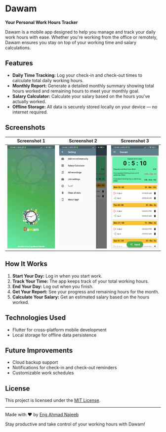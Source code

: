 # Dawam

**Your Personal Work Hours Tracker**

Dawam is a mobile app designed to help you manage and track your daily work hours with ease. Whether you're working from the office or remotely, Dawam ensures you stay on top of your working time and salary calculations.

## Features

- **Daily Time Tracking:** Log your check-in and check-out times to calculate total daily working hours.
- **Monthly Report:** Generate a detailed monthly summary showing total hours worked and remaining hours to meet your monthly goal.
- **Salary Calculator:** Calculate your salary based on the hours you've actually worked.
- **Offline Storage:** All data is securely stored locally on your device — no internet required.

## Screenshots
| Screenshot 1 | Screenshot 2 | Screenshot 3 |
| ------------ | ------------ | ------------ |
| ![Screenshot1](https://github.com/EngAhmadNajeeb/dawam/blob/main/assets/images/screenshot1.jpg?raw=true) | ![Screenshot2](https://github.com/EngAhmadNajeeb/dawam/blob/main/assets/images/screenshot2.jpg?raw=true) | ![Screenshot3](https://github.com/EngAhmadNajeeb/dawam/blob/main/assets/images/screenshot3.jpg?raw=true) 


## How It Works

1. **Start Your Day:** Log in when you start work.
2. **Track Your Time:** The app keeps track of your total working hours.
3. **End Your Day:** Log out when you finish.
4. **Get Your Report:** See your progress and remaining hours for the month.
5. **Calculate Your Salary:** Get an estimated salary based on the hours worked.

## Technologies Used

- Flutter for cross-platform mobile development
- Local storage for offline data persistence

## Future Improvements

- Cloud backup support
- Notifications for check-in and check-out reminders
- Customizable work schedules

## License

This project is licensed under the [MIT License](LICENSE).

---
Made with ❤️ by [Eng Ahmad Najeeb](https://github.com/EngAhmadNajeeb)

Stay productive and take control of your working hours with Dawam!

